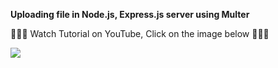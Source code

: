 __Uploading file in Node.js, Express.js server using Multer__

🚀🚀🚀 Watch Tutorial on YouTube, Click on the image below  🚀🚀🚀

[![](https://img.youtube.com/vi/m16vmWrqYro/0.jpg)](https://www.youtube.com/watch?v=m16vmWrqYro)
